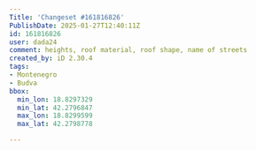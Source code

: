 ```yaml
---
Title: 'Changeset #161816826'
PublishDate: 2025-01-27T12:40:11Z
id: 161816826
user: dada24
comment: heights, roof material, roof shape, name of streets
created_by: iD 2.30.4
tags:
- Montenegro
- Budva
bbox:
  min_lon: 18.8297329
  min_lat: 42.2796847
  max_lon: 18.8299599
  max_lat: 42.2798778

---
```

